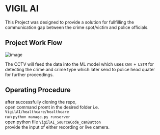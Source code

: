 # VIGIL AI
This Project was designed to provide a solution for fullfilling the communication gap between the crime spot/victim and police officials.
## Project Work Flow
![image](https://github.com/rudrapsc/Ryuks/assets/114874767/e4b63cf6-d0e8-4ff4-8f06-3872b0d4b299)  

The CCTV will feed the data into the ML model which uses `CNN + LSTM` for detecting the crime and crime type which later send to police head quater for further proceedings.  
## Operating Procedure
after successfully cloning the repo,<br />
open command promt in the desired folder i.e. `VigilAI/healthcare/healthcare` <br />
run `python manage.py runserver` <br />
open python file `VigilAI_SourceCode_camButton` <br />
provide the input of either recording or live camera.


